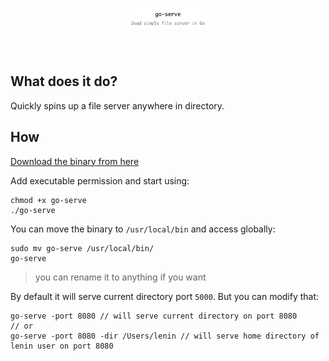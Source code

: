 <p align="center" style="padding: 40px 0;">
  <img src="https://github.com/leninhasda/go-serve/blob/dev/go-serve.png?raw=true" alt="go-serve" style="max-width: 25%;"/>
</p>

## What does it do?
Quickly spins up a file server anywhere in directory.

## How
[Download the binary from here](https://github.com/leninhasda/go-serve/releases/download/v0.1/go-serve)

Add executable permission and start using:
```
chmod +x go-serve
./go-serve
```

You can move the binary to `/usr/local/bin` and access globally:
```
sudo mv go-serve /usr/local/bin/
go-serve
```

> you can rename it to anything if you want

By default it will serve current directory port `5000`. But you can modify that:
```
go-serve -port 8080 // will serve current directory on port 8080
// or
go-serve -port 8080 -dir /Users/lenin // will serve home directory of lenin user on port 8080
```
